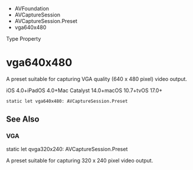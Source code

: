 

- AVFoundation
- AVCaptureSession
- AVCaptureSession.Preset
-  vga640x480 

Type Property

# vga640x480

A preset suitable for capturing VGA quality (640 x 480 pixel) video output.

iOS 4.0+iPadOS 4.0+Mac Catalyst 14.0+macOS 10.7+tvOS 17.0+

``` source
static let vga640x480: AVCaptureSession.Preset
```

## See Also

### VGA

static let qvga320x240: AVCaptureSession.Preset

A preset suitable for capturing 320 x 240 pixel video output.

